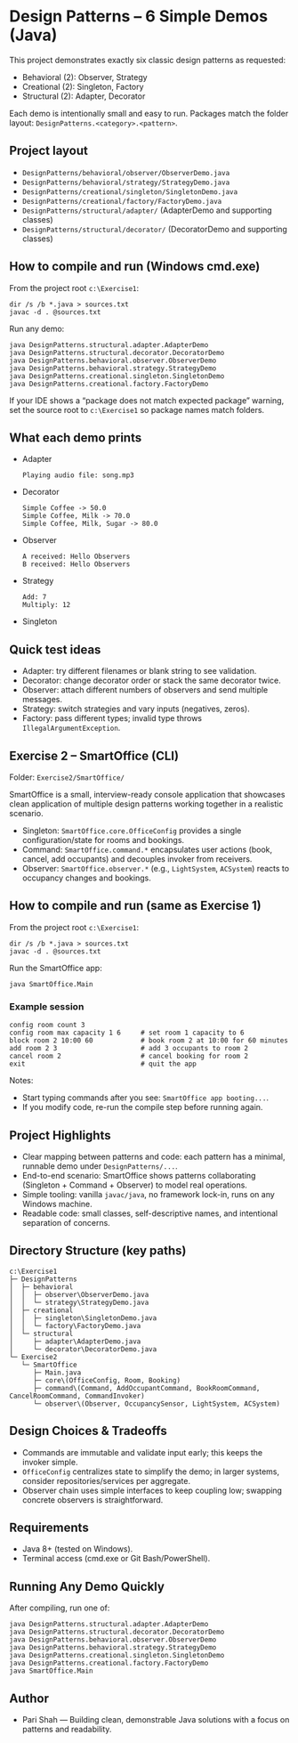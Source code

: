 # Design Patterns – 6 Simple Demos (Java)

This project demonstrates exactly six classic design patterns as requested:

- Behavioral (2): Observer, Strategy
- Creational (2): Singleton, Factory
- Structural (2): Adapter, Decorator

Each demo is intentionally small and easy to run. Packages match the folder layout: `DesignPatterns.<category>.<pattern>`.

## Project layout

- `DesignPatterns/behavioral/observer/ObserverDemo.java`
- `DesignPatterns/behavioral/strategy/StrategyDemo.java`
- `DesignPatterns/creational/singleton/SingletonDemo.java`
- `DesignPatterns/creational/factory/FactoryDemo.java`
- `DesignPatterns/structural/adapter/` (AdapterDemo and supporting classes)
- `DesignPatterns/structural/decorator/` (DecoratorDemo and supporting classes)

## How to compile and run (Windows cmd.exe)

From the project root `c:\Exercise1`:

```
dir /s /b *.java > sources.txt
javac -d . @sources.txt
```

Run any demo:

```
java DesignPatterns.structural.adapter.AdapterDemo
java DesignPatterns.structural.decorator.DecoratorDemo
java DesignPatterns.behavioral.observer.ObserverDemo
java DesignPatterns.behavioral.strategy.StrategyDemo
java DesignPatterns.creational.singleton.SingletonDemo
java DesignPatterns.creational.factory.FactoryDemo
```

If your IDE shows a “package does not match expected package” warning, set the source root to `c:\Exercise1` so package names match folders.

## What each demo prints

- Adapter
  ```
  Playing audio file: song.mp3
  ```
- Decorator
  ```
  Simple Coffee -> 50.0
  Simple Coffee, Milk -> 70.0
  Simple Coffee, Milk, Sugar -> 80.0
  ```
- Observer
  ```
  A received: Hello Observers
  B received: Hello Observers
  ```
- Strategy
  ```
  Add: 7
  Multiply: 12
  ```
- Singleton
## Quick test ideas

- Adapter: try different filenames or blank string to see validation.
- Decorator: change decorator order or stack the same decorator twice.
- Observer: attach different numbers of observers and send multiple messages.
- Strategy: switch strategies and vary inputs (negatives, zeros).
- Factory: pass different types; invalid type throws `IllegalArgumentException`.

## Exercise 2 – SmartOffice (CLI)

Folder: `Exercise2/SmartOffice/`

SmartOffice is a small, interview-ready console application that showcases clean application of multiple design patterns working together in a realistic scenario.

- Singleton: `SmartOffice.core.OfficeConfig` provides a single configuration/state for rooms and bookings.
- Command: `SmartOffice.command.*` encapsulates user actions (book, cancel, add occupants) and decouples invoker from receivers.
- Observer: `SmartOffice.observer.*` (e.g., `LightSystem`, `ACSystem`) reacts to occupancy changes and bookings.

## How to compile and run (same as Exercise 1)

From the project root `c:\Exercise1`:

```
dir /s /b *.java > sources.txt
javac -d . @sources.txt
```
Run the SmartOffice app:

```
java SmartOffice.Main
```
### Example session

```
config room count 3
config room max capacity 1 6     # set room 1 capacity to 6
block room 2 10:00 60            # book room 2 at 10:00 for 60 minutes
add room 2 3                     # add 3 occupants to room 2
cancel room 2                    # cancel booking for room 2
exit                             # quit the app
```
Notes:

- Start typing commands after you see: `SmartOffice app booting...`.
- If you modify code, re-run the compile step before running again.

## Project Highlights 

- Clear mapping between patterns and code: each pattern has a minimal, runnable demo under `DesignPatterns/...`.
- End-to-end scenario: SmartOffice shows patterns collaborating (Singleton + Command + Observer) to model real operations.
- Simple tooling: vanilla `javac/java`, no framework lock-in, runs on any Windows machine.
- Readable code: small classes, self-descriptive names, and intentional separation of concerns.

## Directory Structure (key paths)

```
c:\Exercise1
├─ DesignPatterns
│  ├─ behavioral
│  │  ├─ observer\ObserverDemo.java
│  │  └─ strategy\StrategyDemo.java
│  ├─ creational
│  │  ├─ singleton\SingletonDemo.java
│  │  └─ factory\FactoryDemo.java
│  └─ structural
│     ├─ adapter\AdapterDemo.java
│     └─ decorator\DecoratorDemo.java
└─ Exercise2
   └─ SmartOffice
      ├─ Main.java
      ├─ core\(OfficeConfig, Room, Booking)
      ├─ command\(Command, AddOccupantCommand, BookRoomCommand, CancelRoomCommand, CommandInvoker)
      └─ observer\(Observer, OccupancySensor, LightSystem, ACSystem)
```
## Design Choices & Tradeoffs

- Commands are immutable and validate input early; this keeps the invoker simple.
- `OfficeConfig` centralizes state to simplify the demo; in larger systems, consider repositories/services per aggregate.
- Observer chain uses simple interfaces to keep coupling low; swapping concrete observers is straightforward.

## Requirements

- Java 8+ (tested on Windows).
- Terminal access (cmd.exe or Git Bash/PowerShell).

## Running Any Demo Quickly

After compiling, run one of:

```
java DesignPatterns.structural.adapter.AdapterDemo
java DesignPatterns.structural.decorator.DecoratorDemo
java DesignPatterns.behavioral.observer.ObserverDemo
java DesignPatterns.behavioral.strategy.StrategyDemo
java DesignPatterns.creational.singleton.SingletonDemo
java DesignPatterns.creational.factory.FactoryDemo
java SmartOffice.Main
```

## Author

- Pari Shah — Building clean, demonstrable Java solutions with a focus on patterns and readability.
